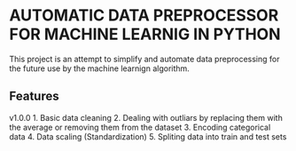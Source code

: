 # AUTOMATIC DATA PREPROCESSOR FOR MACHINE LEARNIG IN PYTHON

This project is an attempt to simplify and automate data preprocessing for the future use by the machine learnign algorithm. 

## Features

  v1.0.0
    1. Basic data cleaning
    2. Dealing with outliars by replacing them with the average or removing them from the dataset
    3. Encoding categorical data
    4. Data scaling (Standardization)
    5. Spliting data into train and test sets
